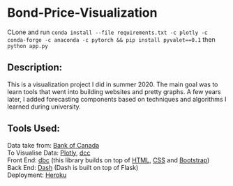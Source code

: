 # Bond-Price-Visualization

CLone and run `conda install --file requirements.txt -c plotly -c conda-forge -c anaconda -c pytorch && pip install pyvalet==0.1` then `python app.py`

## Description:
This is a visualization project I did in summer 2020. The main goal was to learn tools that went into building websites and pretty graphs. A few years later, I added forecasting components based on techniques and algorithms I learned during university.

## Tools Used:

Data take from: [Bank of Canada](https://www.bankofcanada.ca/valet/docs )
<br>To Visualise Data: [Plotly](https://plotly.com/python/), [dcc](https://dash.plotly.com/dash-core-components) 
<br>Front End: [dbc](https://dash-bootstrap-components.opensource.faculty.ai/docs/quickstart/) (this library builds on top of [HTML](https://www.w3schools.com/html/), [CSS](https://www.w3schools.com/css/) and [Bootstrap](https://getbootstrap.com/docs/4.5/getting-started/introduction/))
<br>Back End: [Dash](https://dash.plotly.com
) (Dash is built on top of Flask)
<br>Deployment: [Heroku](https://www.heroku.com)


